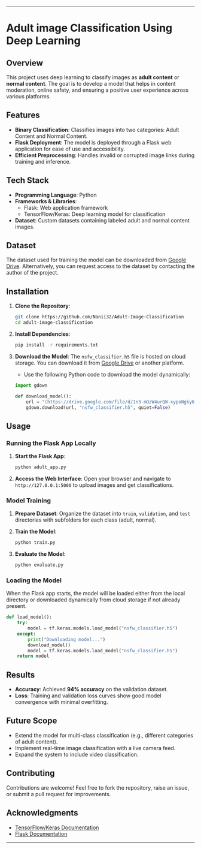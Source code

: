 
---

# Adult image Classification Using Deep Learning

## Overview
This project uses deep learning to classify images as **adult content** or **normal content**. The goal is to develop a model that helps in content moderation, 
online safety, and ensuring a positive user experience across various platforms.

## Features
- **Binary Classification**: Classifies images into two categories: Adult Content and Normal Content.
- **Flask Deployment**: The model is deployed through a Flask web application for ease of use and accessibility.
- **Efficient Preprocessing**: Handles invalid or corrupted image links during training and inference.

## Tech Stack
- **Programming Language**: Python
- **Frameworks & Libraries**:
  - Flask: Web application framework
  - TensorFlow/Keras: Deep learning model for classification
- **Dataset**: Custom datasets containing labeled adult and normal content images.
## Dataset
The dataset used for training the model can be downloaded from [Google Drive](https://drive.google.com/drive/folders/1uY0FXh8dn4QBMK_g0-cgqASodXwc6Q_R?usp=drive_link).
Alternatively, you can request access to the dataset by contacting the author of the project.


## Installation

1. **Clone the Repository**:
   ```bash
   git clone https://github.com/Nanii32/Adult-Image-Classification
   cd adult-image-classification
   ```

2. **Install Dependencies**:
   ```bash
   pip install -r requirements.txt
   ```
   

3. **Download the Model**:
   The `nsfw_classifier.h5` file is hosted on cloud storage. You can download it from [Google Drive]((https://drive.google.com/file/d/1n3-mQzW4urQW-xypoNgky6bjy33NXeTp/view?usp=sharing)) or another platform. 
   
   - Use the following Python code to download the model dynamically:
   ```python
   import gdown

   def download_model():
       url = "(https://drive.google.com/file/d/1n3-mQzW4urQW-xypoNgky6bjy33NXeTp/view?usp=sharing)"
       gdown.download(url, "nsfw_classifier.h5", quiet=False)
   ```


## Usage

### Running the Flask App Locally
1. **Start the Flask App**:
   ```bash
   python adult_app.py
   ```

2. **Access the Web Interface**:
   Open your browser and navigate to `http://127.0.0.1:5000` to upload images and get classifications.

### Model Training
1. **Prepare Dataset**:
   Organize the dataset into `train`, `validation`, and `test` directories with subfolders for each class (adult, normal).

2. **Train the Model**:
   ```bash
   python train.py
   ```

3. **Evaluate the Model**:
   ```bash
   python evaluate.py
   ```

### Loading the Model
When the Flask app starts, the model will be loaded either from the local directory or downloaded dynamically from cloud storage if not already present.

```python
def load_model():
    try:
        model = tf.keras.models.load_model("nsfw_classifier.h5")
    except:
        print("Downloading model...")
        download_model()
        model = tf.keras.models.load_model("nsfw_classifier.h5")
    return model
```

## Results
- **Accuracy**: Achieved **94% accuracy** on the validation dataset.
- **Loss**: Training and validation loss curves show good model convergence with minimal overfitting.

## Future Scope
- Extend the model for multi-class classification (e.g., different categories of adult content).
- Implement real-time image classification with a live camera feed.
- Expand the system to include video classification.

## Contributing
Contributions are welcome! Feel free to fork the repository, raise an issue, or submit a pull request for improvements.

## Acknowledgments
- [TensorFlow/Keras Documentation](https://www.tensorflow.org/)
- [Flask Documentation](https://flask.palletsprojects.com/)

---
